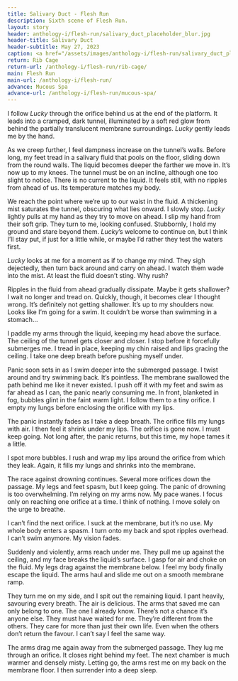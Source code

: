 ```yaml
---
title: Salivary Duct - Flesh Run
description: Sixth scene of Flesh Run.
layout: story
header: anthology-i/flesh-run/salivary_duct_placeholder_blur.jpg
header-title: Salivary Duct
header-subtitle: May 27, 2023
caption: <a href="/assets/images/anthology-i/flesh-run/salivary_duct_placeholder.jpg" target="_blank">A.I. placeholder artwork</a> generated using <a href="https://creator.nightcafe.studio/creation/ZIytUYQA7l0KantwvFv7" target="_blank">NightCafe Stable Diffusion v1.5 ⧉</a> — <a href="https://creativecommons.org/publicdomain/zero/1.0/" target="_blank">CC0 1.0 ⧉</a>
return: Rib Cage
return-url: /anthology-i/flesh-run/rib-cage/
main: Flesh Run
main-url: /anthology-i/flesh-run/
advance: Mucous Spa
advance-url: /anthology-i/flesh-run/mucous-spa/
---
```


I follow *Lucky* through the orifice behind us at the end of the platform. It leads into a cramped, dark tunnel, illuminated by a soft red glow from behind the partially translucent membrane surroundings. *Lucky* gently leads me by the hand.

As we creep further, I feel dampness increase on the tunnel’s walls. Before long, my feet tread in a salivary fluid that pools on the floor, sliding down from the round walls. The liquid becomes deeper the farther we move in. It’s now up to my knees. The tunnel must be on an incline, although one too slight to notice. There is no current to the liquid. It feels still, with no ripples from ahead of us. Its temperature matches my body.

We reach the point where we’re up to our waist in the fluid. A thickening mist saturates the tunnel, obscuring what lies onward. I slowly stop. *Lucky* lightly pulls at my hand as they try to move on ahead. I slip my hand from their soft grip. They turn to me, looking confused. Stubbornly, I hold my ground and stare beyond them. *Lucky*’s welcome to continue on, but I think I’ll stay put, if just for a little while, or maybe I’d rather they test the waters first.

*Lucky* looks at me for a moment as if to change my mind. They sigh dejectedly, then turn back around and carry on ahead. I watch them wade into the mist. At least the fluid doesn’t sting. Why rush?

Ripples in the fluid from ahead gradually dissipate. Maybe it gets shallower? I wait no longer and tread on. Quickly, though, it becomes clear I thought wrong. It’s definitely not getting shallower. It’s up to my shoulders now. Looks like I’m going for a swim. It couldn’t be worse than swimming in a stomach…

I paddle my arms through the liquid, keeping my head above the surface. The ceiling of the tunnel gets closer and closer. I stop before it forcefully submerges me. I tread in place, keeping my chin raised and lips gracing the ceiling. I take one deep breath before pushing myself under.

Panic soon sets in as I swim deeper into the submerged passage. I twist around and try swimming back. It’s pointless. The membrane swallowed the path behind me like it never existed. I push off it with my feet and swim as far ahead as I can, the panic nearly consuming me. In front, blanketed in fog, bubbles glint in the faint warm light. I follow them to a tiny orifice. I empty my lungs before enclosing the orifice with my lips.

The panic instantly fades as I take a deep breath. The orifice fills my lungs with air. I then feel it shrink under my lips. The orifice is gone now. I must keep going. Not long after, the panic returns, but this time, my hope tames it a little.

I spot more bubbles. I rush and wrap my lips around the orifice from which they leak. Again, it fills my lungs and shrinks into the membrane.

The race against drowning continues. Several more orifices down the passage. My legs and feet spasm, but I keep going. The panic of drowning is too overwhelming. I’m relying on my arms now. My pace wanes. I focus only on reaching one orifice at a time. I think of nothing. I move solely on the urge to breathe.

I can’t find the next orifice. I suck at the membrane, but it’s no use. My whole body enters a spasm. I turn onto my back and spot ripples overhead. I can’t swim anymore. My vision fades.

Suddenly and violently, arms reach under me. They pull me up against the ceiling, and my face breaks the liquid’s surface. I gasp for air and choke on the fluid. My legs drag against the membrane below. I feel my body finally escape the liquid. The arms haul and slide me out on a smooth membrane ramp.

They turn me on my side, and I spit out the remaining liquid. I pant heavily, savouring every breath. The air is delicious. The arms that saved me can only belong to one. The one I already know. There’s not a chance it’s anyone else. They must have waited for me. They’re different from the others. They care for more than just their own life. Even when the others don’t return the favour. I can’t say I feel the same way.

The arms drag me again away from the submerged passage. They lug me through an orifice. It closes right behind my feet. The next chamber is much warmer and densely misty. Letting go, the arms rest me on my back on the membrane floor. I then surrender into a deep sleep.